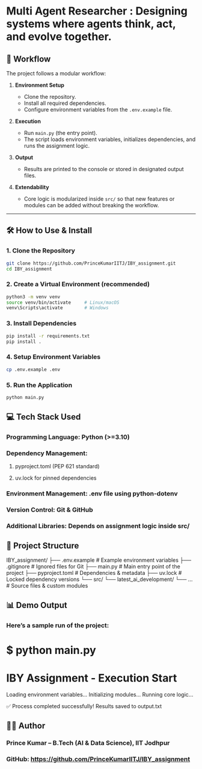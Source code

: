# Multi Agent Researcher : Designing systems where agents think, act, and evolve together.

## 🚀 Workflow

The project follows a modular workflow:

1. **Environment Setup**  
   - Clone the repository.  
   - Install all required dependencies.  
   - Configure environment variables from the `.env.example` file.  

2. **Execution**  
   - Run `main.py` (the entry point).  
   - The script loads environment variables, initializes dependencies, and runs the assignment logic.  

3. **Output**  
   - Results are printed to the console or stored in designated output files.  

4. **Extendability**  
   - Core logic is modularized inside `src/` so that new features or modules can be added without breaking the workflow.  

---

## 🛠️ How to Use & Install

### 1. Clone the Repository
```bash
git clone https://github.com/PrinceKumarIITJ/IBY_assignment.git
cd IBY_assignment
```
### 2. Create a Virtual Environment (recommended)
```bash
python3 -m venv venv
source venv/bin/activate     # Linux/macOS
venv\Scripts\activate        # Windows
```
### 3. Install Dependencies
``` bash
pip install -r requirements.txt
pip install .
```
### 4. Setup Environment Variables
``` bash
cp .env.example .env
```
### 5. Run the Application
``` bash
python main.py
```

## 💻 Tech Stack Used

### Programming Language: Python (>=3.10)

### Dependency Management:

1. pyproject.toml (PEP 621 standard)

2. uv.lock for pinned dependencies

### Environment Management: .env file using python-dotenv

### Version Control: Git & GitHub

### Additional Libraries: Depends on assignment logic inside src/

## 📂 Project Structure

IBY_assignment/
├── .env.example             # Example environment variables
├── .gitignore               # Ignored files for Git
├── main.py                  # Main entry point of the project
├── pyproject.toml           # Dependencies & metadata
├── uv.lock                  # Locked dependency versions
└── src/
    └── latest_ai_development/
        └── ...              # Source files & custom modules

## 📊 Demo Output

### Here’s a sample run of the project:

$ python main.py
======================================
   IBY Assignment - Execution Start
======================================

Loading environment variables...
Initializing modules...
Running core logic...

✅ Process completed successfully!
Results saved to output.txt

## 👨‍💻 Author

### Prince Kumar – B.Tech (AI & Data Science), IIT Jodhpur

### GitHub: https://github.com/PrinceKumarIITJ/IBY_assignment

